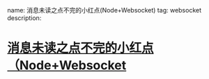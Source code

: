 name: 消息未读之点不完的小红点(Node+Websocket)
tag: websocket
description: 

# [消息未读之点不完的小红点（Node+Websocket](https://huayifeng.top/xiao-xi-wei-du-zhi-dian-bu-wan-de-xiao-hong-dian-node-websocket/)